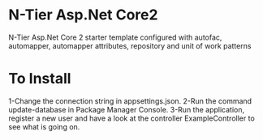 # N-Tier Asp.Net Core2
N-Tier Asp.Net Core 2 starter template configured with autofac, automapper, automapper attributes, repository and unit of work
patterns

# To Install
1-Change the connection string in appsettings.json.
2-Run the command update-database in Package Manager Console.
3-Run the application, register a new user and have a look at the controller ExampleController to see what is going on.
